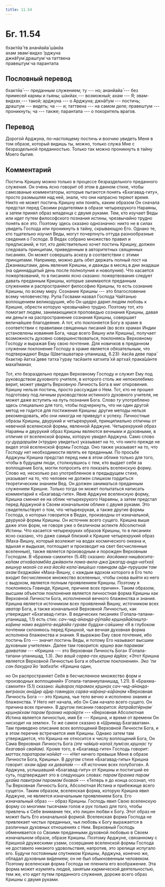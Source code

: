 ```yaml
---
title: 11.54
---
```


# Бг. 11.54
бхактйа̄ тв ананйайа̄ ш́акйа<br/>
ахам эвам̇-видхо ’рджуна<br/>
джн̃а̄тум̇ драшт̣ум̇ ча таттвена<br/>
правешт̣ум̇ ча парантапа
## Пословный перевод

бхактйа̄ --- преданным служением; ту --- но; ананйайа̄ --- без примесей
кармы и гьяны; ш́акйах̣ --- возможный; ахам --- Я; эвам-видхах̣ --- такой;
арджуна --- о Арджуна; джн̃а̄тум --- постичь; драшт̣ум --- видеть; ча ---
и; таттвена --- на самом деле; правешт̣ум --- проникнуть; ча --- также;
парантапа --- о покоритель врагов.

## Перевод

Дорогой Арджуна, по-настоящему постичь и воочию увидеть Меня в том
образе, который видишь ты, можно, только служа Мне с безраздельной
преданностью. Только так можно проникнуть в тайну Моего бытия.

## Комментарий

Постичь Кришну можно только в процессе безраздельного преданного
служения. Он очень ясно говорит об этом в данном стихе, чтобы самозваные
комментаторы, которые пытаются понять «Бхагавад-гиту», просто размышляя
над ней, знали, что они напрасно теряют время. Никто не может постичь
Кришну или понять, каким образом Он сначала предстал перед Своими
родителями в образе четырехрукого Нараяны, а затем принял образ младенца
с двумя руками. Тем, кто изучает Веды или идет путем философского
познания истины, чрезвычайно трудно понять все это. Поэтому здесь
сказано однозначно: никто не в силах увидеть Господа или проникнуть в
тайну, скрывающую Его. Однако те, кто тщательно изучил Веды, могут
почерпнуть оттуда разнообразные сведения о Господе. В Ведах собрано
множество правил и предписаний, и тот, кто действительно хочет постичь
Кришну, должен следовать принципам, приведенным в авторитетных священных
писаниях. Он может совершать аскезу в соответствии с этими принципами.
Например, можно дать обет держать полный пост на Джанмаштами, день
явления Кришны, и дважды в месяц в дни экадаши (на одиннадцатый день
после полнолуния и новолуния). Что касается пожертвований, то в писаниях
ясно сказано: пожертвования следует давать преданным Кришны, которые
занимаются преданным служением и распространяют философию Кришны, то
есть сознание Кришны, по всему миру. Сознание Кришны --- это
благословение всему человечеству. Рупа Госвами назвал Господа Чайтанью
воплощением великодушия, ибо Он щедро дарил людям любовь к Кришне,
обрести которую чрезвычайно трудно. Поэтому тот, кто помогает людям,
занимающимся проповедью сознания Кришны, давая им деньги на
распространение сознания Кришны, совершает величайшее благодеяние. А
тот, кто поклоняется Богу в храме в соответствии с правилами священных
писаний (во всех храмах Индии установлены изваяния Бога, чаще всего
Вишну или Кришны), получает возможность духовно совершенствоваться,
поклоняясь Верховному Господу и выражая Ему свою почтение. Для новичков
в преданном служении поклонение Господу в храме является обязательным,
что подтверждают Веды (Шветашватара-упанишад, 6.23): йасйа деве пара̄
бхактир йатха̄ деве татха̄ гурау тасйаите катхита̄ хй артха̄х̣ прака̄ш́анте
маха̄тманах̣

Тот, кто безраздельно предан Верховному Господу и служит Ему под
руководством духовного учителя, в которого столь же непоколебимо верит,
может увидеть Верховную Личность Бога в миг откровения. Кришну нельзя
постичь, просто рассуждая о Нем. Тот, кто не прошел подготовку под
личным руководством истинного духовного учителя, не может даже вступить
на путь познания Бога. Слово *ту* употреблено здесь специально для того,
чтобы подчеркнуть, что ни один другой метод не годится для постижения
Кришны: другие методы нельзя рекомендовать, ибо они никогда не приведут
к успеху. Личностные образы Кришны, двурукий и четырехрукий,
принципиально отличны от невечной вселенской формы, явленной Арджуне.
Четырехрукий образ Нараяны и двурукий образ Кришны являются вечными и
духовными, в отличие от вселенской формы, которую увидел Арджуна. Само
слово *су-дурдарш́ам* («трудно увидеть») указывает на то, что никто
прежде не видел этой вселенской формы Господа. Оно также указывает на
то, что Господу нет необходимости являть ее преданным. По просьбе
Арджуны Кришна предстал перед ним в этом облике только для того, чтобы в
будущем люди, столкнувшись с тем, кто выдает себя за воплощение Бога,
могли попросить его показать вселенскую форму. Слово *на,* несколько раз
употребленное в предыдущем стихе, указывает на то, что человек не должен
слишком гордиться теоретическим знанием Вед. Он должен заниматься
преданным служением Кришне. Только тогда он может попытаться написать
комментарий к «Бхагавад-гите». Явив Арджуне вселенскую форму, Кришна
сменил ее на облик четырехрукого Нараяны, а затем предстал перед
Арджуной в Своем изначальном облике с двумя руками. Это свидетельствует
о том, что четырехрукая, а также другие формы Господа, о которых
говорится в Ведах, производны от изначальной, двурукой формы Кришны. Он
источник всего сущего. Кришна выше даже этих форм, не говоря уже о
безличном аспекте Абсолютной Истины. Что касается четырехруких образов
Кришны, то в писаниях ясно сказано, что даже самый близкий к Кришне
четырехрукий образ (Маха-Вишну, который возлежит на водах космического
океана и, вдыхая и выдыхая, поглощает и производит на свет бесчисленные
вселенные), также является производным и порожден Верховным Господом. В
«Брахма-самхите» (5.48) сказано: *йасйаика-ниш́васита-ка̄лам атха̄валамбйа
джӣванти лома-вила-джа̄ джагад-ан̣д̣а-на̄тха̄х̣ вишн̣ур маха̄н са иха йасйа
кала̄-виш́ешо говиндам а̄ди-пурушам̇ там ахам̇ бхаджа̄ми* «Маха-Вишну, с
каждым вдохом которого в Его тело входит бесчисленное множество
вселенных, чтобы снова выйти из него с выдохом, является полным
проявлением Кришны. Поэтому я поклоняюсь Говинде, Кришне, причине всех
причин». Таким образом, высшим объектом поклонения является личностная
форма Кришны как Верховной Личности Бога, исполненной вечного блаженства
и знания. Кришна является источником всех проявлений Вишну, источником
всех *аватар* Бога, а также изначальной Верховной Личностью, как
утверждает «Бхагавад-гита». В ведических писаниях
(Гопала-тапани-упанишад, 1.1) есть стих: *сач-чид-а̄нанда-рӯпа̄йа
кр̣шн̣а̄йа̄клишт̣а-ка̄рин̣е намо веда̄нта-ведйа̄йа гураве буддхи-са̄кшин̣е* «Я в
глубоком почтении склоняюсь перед Кришной, чья вечная духовная форма
исполнена блаженства и знания. Я выражаю Ему свое почтение, ибо постичь
Его --- значит постичь Веды, и потому Его называют высшим духовным
учителем». Далее там говорится: *кр̣шн̣о ваи парамам̇ даиватам* --- «Кришна
--- это Верховная Личность Бога» (Гопала-тапани-упанишад, 1.3). *Эко
ваш́ӣ сарва-гах̣ кр̣шн̣а ӣд̣йах̣:* «Этот Кришна является Верховной Личностью
Бога и объектом поклонения». *Эко 'пи сан бахудха̄ йо 'вабха̄ти:* «Кришна
один,

но Он распространяет Себя в бесчисленное множество форм и производных
воплощений» (Гопала-тапаниупанишад, 1.21). В «Брахма-самхите» (5.1)
сказано: *ӣш́варах̣ парамах̣ кр̣шн̣ах̣ сач-чид-а̄нанда-виграхах̣ ана̄дир а̄дир
говиндах̣ сарва-ка̄ран̣а-ка̄ран̣ам* «Верховная Личность Бога --- это Кришна,
чье тело вечно и исполнено знания и блаженства. У Него нет начала, ибо
Он Сам начало всего сущего. Он причина всех причин». В другом писании
говорится: *йатра̄ватӣрн̣ам̇ кр̣шн̣а̄кхам̇ парам̇ брахма нара̄кр̣ти* ---
«Верховная Абсолютная Истина является личностью, имя Ее --- Кришна, и
время от времени Он нисходит на землю». То же самое сказано в
«Шримад-Бхагаватам». Там приведено описание всех воплощений Верховной
Личности Бога, и в этом перечне встречается имя Кришны. Однако затем там
утверждается, что Кришна не относится к числу воплощений Бога, Он Сама
Верховная Личность Бога *(эте ча̄м̇ш́а-кала̄х̣ пум̇сах̣ кр̣шн̣ас ту бхагава̄н
свайам).* Кроме того, в «Бхагавад-гите» Господь говорит: *маттах̣
паратарам̇ на̄нйат* --- «Нет ничего превыше Меня в образе Личности Бога,
Кришны». В другом стихе «Бхагавад-гиты» Кришна говорит: *ахам а̄дир хи
дева̄на̄м* --- «Я источник всех полубогов». А Арджуна, услышавший
«Бхагавад-гиту» от Кришны и постигший ее суть, подтверждает это в
следующих словах: *парам̇ брахма парам̇ дха̄ма павитрам̇ парамам̇ бхава̄н* ---
«Теперь я до конца осознал, что Ты Верховная Личность Бога, Абсолютная
Истина и прибежище всего сущего». Таким образом, вселенская форма,
которую Кришна явил Арджуне, не является изначальным проявлением Бога.
Его изначальный образ --- образ Кришны. Господь явил Свою вселенскую
форму со многими тысячами голов и рук только для того, чтобы привлечь к
Себе внимание тех, кто лишен любви к Богу. Этот образ не может быть Его
изначальной формой. Вселенская форма Господа не привлекает чистых
преданных, чья любовь к Богу выражается в различных духовных отношениях
с Ним. Верховный Господь обменивается со Своими преданными духовной
любовью в Своем изначальном образе, образе Кришны. Поэтому Арджуне,
связанному с Кришной дружескими узами, созерцание вселенской формы
Господа не доставило никакого удовольствия, напротив, это зрелище
испугало его. Будучи постоянным спутником Кришны, Арджуна, конечно же,
обладал духовным ви́дением; он не был обыкновенным человеком. Поэтому
вселенская форма Господа не пленила его воображение. Эта форма может
изумлять людей, занятым кармической деятельностью, тем же, кто идет
путем преданного служения, дороже всего образ Кришны с двумя руками.
